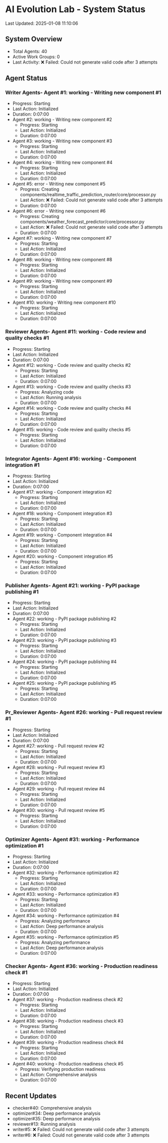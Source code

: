 # AI Evolution Lab - System Status
Last Updated: 2025-01-08 11:10:06

## System Overview
- Total Agents: 40
- Active Work Groups: 0
- Last Activity: ❌ Failed: Could not generate valid code after 3 attempts

## Agent Status

### Writer Agents- Agent #1: working - Writing new component #1
  - Progress: Starting
  - Last Action: Initialized
  - Duration: 0:07:00
- Agent #2: working - Writing new component #2
  - Progress: Starting
  - Last Action: Initialized
  - Duration: 0:07:00
- Agent #3: working - Writing new component #3
  - Progress: Starting
  - Last Action: Initialized
  - Duration: 0:07:00
- Agent #4: working - Writing new component #4
  - Progress: Starting
  - Last Action: Initialized
  - Duration: 0:07:00
- Agent #5: error - Writing new component #5
  - Progress: Creating components/realtime_traffic_prediction_router/core/processor.py
  - Last Action: ❌ Failed: Could not generate valid code after 3 attempts
  - Duration: 0:07:00
- Agent #6: error - Writing new component #6
  - Progress: Creating components/weather_forecast_predictor/core/processor.py
  - Last Action: ❌ Failed: Could not generate valid code after 3 attempts
  - Duration: 0:07:00
- Agent #7: working - Writing new component #7
  - Progress: Starting
  - Last Action: Initialized
  - Duration: 0:07:00
- Agent #8: working - Writing new component #8
  - Progress: Starting
  - Last Action: Initialized
  - Duration: 0:07:00
- Agent #9: working - Writing new component #9
  - Progress: Starting
  - Last Action: Initialized
  - Duration: 0:07:00
- Agent #10: working - Writing new component #10
  - Progress: Starting
  - Last Action: Initialized
  - Duration: 0:07:00

### Reviewer Agents- Agent #11: working - Code review and quality checks #1
  - Progress: Starting
  - Last Action: Initialized
  - Duration: 0:07:00
- Agent #12: working - Code review and quality checks #2
  - Progress: Starting
  - Last Action: Initialized
  - Duration: 0:07:00
- Agent #13: working - Code review and quality checks #3
  - Progress: Analyzing code
  - Last Action: Running analysis
  - Duration: 0:07:00
- Agent #14: working - Code review and quality checks #4
  - Progress: Starting
  - Last Action: Initialized
  - Duration: 0:07:00
- Agent #15: working - Code review and quality checks #5
  - Progress: Starting
  - Last Action: Initialized
  - Duration: 0:07:00

### Integrator Agents- Agent #16: working - Component integration #1
  - Progress: Starting
  - Last Action: Initialized
  - Duration: 0:07:00
- Agent #17: working - Component integration #2
  - Progress: Starting
  - Last Action: Initialized
  - Duration: 0:07:00
- Agent #18: working - Component integration #3
  - Progress: Starting
  - Last Action: Initialized
  - Duration: 0:07:00
- Agent #19: working - Component integration #4
  - Progress: Starting
  - Last Action: Initialized
  - Duration: 0:07:00
- Agent #20: working - Component integration #5
  - Progress: Starting
  - Last Action: Initialized
  - Duration: 0:07:00

### Publisher Agents- Agent #21: working - PyPI package publishing #1
  - Progress: Starting
  - Last Action: Initialized
  - Duration: 0:07:00
- Agent #22: working - PyPI package publishing #2
  - Progress: Starting
  - Last Action: Initialized
  - Duration: 0:07:00
- Agent #23: working - PyPI package publishing #3
  - Progress: Starting
  - Last Action: Initialized
  - Duration: 0:07:00
- Agent #24: working - PyPI package publishing #4
  - Progress: Starting
  - Last Action: Initialized
  - Duration: 0:07:00
- Agent #25: working - PyPI package publishing #5
  - Progress: Starting
  - Last Action: Initialized
  - Duration: 0:07:00

### Pr_Reviewer Agents- Agent #26: working - Pull request review #1
  - Progress: Starting
  - Last Action: Initialized
  - Duration: 0:07:00
- Agent #27: working - Pull request review #2
  - Progress: Starting
  - Last Action: Initialized
  - Duration: 0:07:00
- Agent #28: working - Pull request review #3
  - Progress: Starting
  - Last Action: Initialized
  - Duration: 0:07:00
- Agent #29: working - Pull request review #4
  - Progress: Starting
  - Last Action: Initialized
  - Duration: 0:07:00
- Agent #30: working - Pull request review #5
  - Progress: Starting
  - Last Action: Initialized
  - Duration: 0:07:00

### Optimizer Agents- Agent #31: working - Performance optimization #1
  - Progress: Starting
  - Last Action: Initialized
  - Duration: 0:07:00
- Agent #32: working - Performance optimization #2
  - Progress: Starting
  - Last Action: Initialized
  - Duration: 0:07:00
- Agent #33: working - Performance optimization #3
  - Progress: Starting
  - Last Action: Initialized
  - Duration: 0:07:00
- Agent #34: working - Performance optimization #4
  - Progress: Analyzing performance
  - Last Action: Deep performance analysis
  - Duration: 0:07:00
- Agent #35: working - Performance optimization #5
  - Progress: Analyzing performance
  - Last Action: Deep performance analysis
  - Duration: 0:07:00

### Checker Agents- Agent #36: working - Production readiness check #1
  - Progress: Starting
  - Last Action: Initialized
  - Duration: 0:07:00
- Agent #37: working - Production readiness check #2
  - Progress: Starting
  - Last Action: Initialized
  - Duration: 0:07:00
- Agent #38: working - Production readiness check #3
  - Progress: Starting
  - Last Action: Initialized
  - Duration: 0:07:00
- Agent #39: working - Production readiness check #4
  - Progress: Starting
  - Last Action: Initialized
  - Duration: 0:07:00
- Agent #40: working - Production readiness check #5
  - Progress: Verifying production readiness
  - Last Action: Comprehensive analysis
  - Duration: 0:07:00


## Recent Updates
- checker#40: Comprehensive analysis
- optimizer#34: Deep performance analysis
- optimizer#35: Deep performance analysis
- reviewer#13: Running analysis
- writer#5: ❌ Failed: Could not generate valid code after 3 attempts
- writer#6: ❌ Failed: Could not generate valid code after 3 attempts
